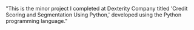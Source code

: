 "This is the minor project I completed at Dexterity Company titled 'Credit Scoring and Segmentation Using Python,' developed using the Python programming language."
